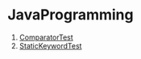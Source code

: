 # JavaProgramming

1. [ComparatorTest](./ComparatorTest/)
1. [StaticKeywordTest](./StaticKeywordTest/)
